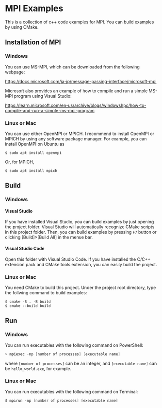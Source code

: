 # MPI Examples

This is a collection of c++ code examples for MPI. You can build examples by using CMake.

## Installation of MPI

### Windows

You can use MS-MPI, which can be downloaded from the following webpage:

https://docs.microsoft.com/ja-jp/message-passing-interface/microsoft-mpi

Microsoft also provides an example of how to compile and run a simple MS-MPI program using Visual Studio:

https://learn.microsoft.com/en-us/archive/blogs/windowshpc/how-to-compile-and-run-a-simple-ms-mpi-program

### Linux or Mac

You can use either OpenMPI or MPICH. I recommend to install OpenMPI or MPICH by using any software package manager. For example, you can install OpenMPI on Ubuntu as

```terminal
$ sudo apt install openmpi
```

Or, for MPICH,

```terminal
$ sudo apt install mpich
```

## Build

### Windows

#### Visual Studio

If you have installed Visual Studio, you can build examples by just opening the project folder. Visual Studio will automatically recognize CMake scripts in this project folder. Then, you can build examples by pressing `F7` button or clicking [Build]>[Build All] in the menue bar.

#### Visual Studio Code

Open this folder with Visual Studio Code. If you have installed the C/C++ extension pack and CMake tools extension, you can easily build the project.

### Linux or Mac

You need CMake to build this project. Under the project root directory, type the follwing command to build examples:

```terminal
$ cmake -S . -B build
$ cmake --build build
```

## Run

### Windows

You can run executables with the following command on PowerShell:

```powershell
> mpiexec -np [number of processes] [executable name]
```

where `[number of processes]` can be an integer, and `[executable name]` can be `hello_world.exe`, for example.

### Linux or Mac

You can run executables with the following command on Terminal:

```
$ mpirun -np [number of processes] [executable name]
```
